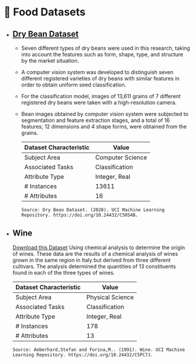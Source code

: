 # 🥑 Food Datasets

* ## [Dry Bean Dataset](https://archive.ics.uci.edu/dataset/602/dry+bean+dataset)

  - Seven different types of dry beans were used in this research, taking into account the features such as form, shape, type, and structure by the market situation.
  - A computer vision system was developed to distinguish seven different registered varieties of dry beans with similar features in order to obtain uniform seed classification.
  - For the classification model, images of 13,611 grains of 7 different registered dry beans were taken with a high-resolution camera.
  - Bean images obtained by computer vision system were subjected to segmentation and feature extraction stages, and a total of 16 features; 12 dimensions and 4 shape forms, were obtained from the grains.

    | Dataset Characteristic | Value               |
    |------------------------|---------------------|
    | Subject Area           | Computer Science    |
    | Associated Tasks       | Classification      |
    | Attribute Type         | Integer, Real       |
    | # Instances            | 13611               |
    | # Attributes           | 16                  |

        Source: Dry Bean Dataset. (2020). UCI Machine Learning Repository. https://doi.org/10.24432/C50S4B.

* ## Wine
  [Download this Dataset](https://archive.ics.uci.edu/static/public/109/wine.zip)
  Using chemical analysis to determine the origin of wines.
  These data are the results of a chemical analysis of wines grown in the same region in Italy but derived from three different cultivars. The analysis determined the quantities of 13 constituents found in each of the three types of wines.

    | Dataset Characteristic | Value               |
    |------------------------|---------------------|
    | Subject Area           | Physical Science    |
    | Associated Tasks       | Classification      |
    | Attribute Type         | Integer, Real       |
    | # Instances            | 178               |
    | # Attributes           | 13                 |

      Source: Aeberhard,Stefan and Forina,M.. (1991). Wine. UCI Machine Learning Repository. https://doi.org/10.24432/C5PC7J.

  
